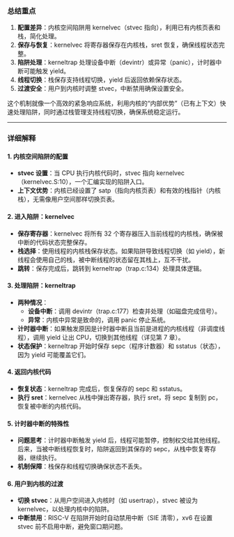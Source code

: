### 总结重点

1. **配置差异**：内核空间陷阱用 kernelvec（stvec 指向），利用已有内核页表和栈，简化处理。
2. **保存与恢复**：kernelvec 将寄存器保存在内核栈，sret 恢复，确保线程状态完整。
3. **陷阱处理**：kerneltrap 处理设备中断（devintr）或异常（panic），计时器中断可能触发 yield。
4. **线程切换**：栈保存支持线程切换，yield 后返回依赖保存状态。
5. **过渡安全**：用户到内核时调整 stvec，中断禁用确保设置安全。

这个机制就像一个高效的紧急响应系统，利用内核的“内部优势”（已有上下文）快速处理陷阱，同时通过栈管理支持线程切换，确保系统稳定运行。

---
### 详细解释

#### 1. 内核空间陷阱的配置

- **stvec 设置**：当 CPU 执行内核代码时，stvec 指向 kernelvec（kernelvec.S:10），一个汇编实现的陷阱入口。
- **上下文优势**：内核已经设置了 satp（指向内核页表）和有效的栈指针（内核栈），无需像用户空间那样切换页表。

#### 2. 进入陷阱：kernelvec

- **保存寄存器**：kernelvec 将所有 32 个寄存器压入当前线程的内核栈，确保被中断的代码状态完整保存。
- **栈选择**：使用线程的内核栈保存状态。如果陷阱导致线程切换（如 yield），新线程会使用自己的栈，被中断线程的状态留在其栈上，互不干扰。
- **跳转**：保存完成后，跳转到 kerneltrap（trap.c:134）处理具体逻辑。

#### 3. 处理陷阱：kerneltrap

- **两种情况**：
    - **设备中断**：调用 devintr（trap.c:177）检查并处理（如磁盘完成信号）。
    - **异常**：内核中异常是致命的，调用 panic 停止系统。
- **计时器中断**：如果触发原因是计时器中断且当前是进程的内核线程（非调度线程），调用 yield 让出 CPU，切换到其他线程（详见第 7 章）。
- **状态保护**：kerneltrap 开始时保存 sepc（程序计数器）和 sstatus（状态），因为 yield 可能覆盖它们。

#### 4. 返回内核代码

- **恢复状态**：kerneltrap 完成后，恢复保存的 sepc 和 sstatus。
- **执行 sret**：kernelvec 从栈中弹出寄存器，执行 sret，将 sepc 复制到 pc，恢复被中断的内核代码。

#### 5. 计时器中断的特殊性

- **问题思考**：计时器中断触发 yield 后，线程可能暂停，控制权交给其他线程。后来，当被中断线程恢复时，陷阱返回到其保存的 sepc，从栈中恢复寄存器，继续执行。
- **机制保障**：栈保存和线程切换确保状态不丢失。

#### 6. 用户到内核的过渡

- **切换 stvec**：从用户空间进入内核时（如 usertrap），stvec 被设为 kernelvec，以处理内核中的陷阱。
- **中断禁用**：RISC-V 在陷阱开始时自动禁用中断（SIE 清零），xv6 在设置 stvec 前不启用中断，避免窗口期问题。